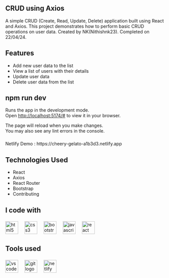 ## CRUD using Axios

A simple CRUD (Create, Read, Update, Delete) application built using React and Axios. This project demonstrates how to perform basic CRUD operations on user data. Created by NK(Nithishnk23). Completed on 22/04/24.

## Features

- Add new user data to the list
- View a list of users with their details
- Update user data
- Delete user data from the list

## npm run dev

Runs the app in the development mode.\
Open [http://localhost:5174/#](http://localhost:5174//#) to view it in your browser.

The page will reload when you make changes.\
You may also see any lint errors in the console.

###

 <p align="1eft">Netlify Demo : https://cheery-gelato-a1b3d3.netlify.app</p>   

 ## Technologies Used

- React
- Axios
- React Router
- Bootstrap
- Contributing

 ###

<h2 align="left">I code with</h2>

###

<div align="left">
  <img src="https://cdn.jsdelivr.net/gh/devicons/devicon/icons/html5/html5-original.svg" height="40" alt="html5 logo"  />
  <img width="12" />
  <img src="https://cdn.jsdelivr.net/gh/devicons/devicon/icons/css3/css3-original.svg" height="40" alt="css3 logo"  />
  <img width="12" />
  <img src="https://cdn.jsdelivr.net/gh/devicons/devicon/icons/bootstrap/bootstrap-original.svg" height="40" alt="bootstrap logo"  />
  <img width="12" />
  <img src="https://cdn.jsdelivr.net/gh/devicons/devicon/icons/javascript/javascript-original.svg" height="40" alt="javascript logo"  />
  <img width="12" />
  <img src="https://skillicons.dev/icons?i=react" height="40" alt="react logo"  />
</div>

###

<h2 align="left">Tools used</h2>

###

<div align="left">
  <img src="https://cdn.simpleicons.org/visualstudiocode/007ACC" height="40" alt="vscode logo"  />
  <img width="12" />
  <img src="https://cdn.simpleicons.org/git/F05032" height="40" alt="git logo"  />
  <img width="12" />
  <img src="https://cdn.simpleicons.org/netlify/00C7B7" height="40" alt="netlify logo"  />
</div>
